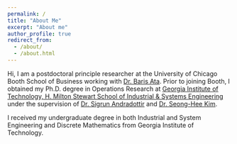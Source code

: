 ```yaml
---
permalink: /
title: "About Me"
excerpt: "About me"
author_profile: true
redirect_from: 
  - /about/
  - /about.html
---
```


Hi, I am a postdoctoral principle researcher at the University of Chicago Booth School of Business working with [Dr. Baris Ata](https://www.chicagobooth.edu/faculty/directory/a/baris-ata). Prior to joining Booth, I obtained my Ph.D. degree in Operations Research at [Georgia Institute of Technology, H. Milton Stewart School of Industrial & Systems Engineering](https://www.isye.gatech.edu) under the supervision of [Dr. Sigrun Andradottir](https://www.isye.gatech.edu/users/sigrun-andradottir) and [Dr. Seong-Hee Kim](https://www.isye.gatech.edu/users/seong-hee-kim). 

I received my undergraduate degree in both Industrial and System Engineering and Discrete Mathematics from Georgia Institute of Technology. 





